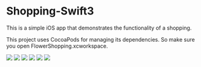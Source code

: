 # Shopping-Swift3

This is a simple iOS app that demonstrates the functionality of a shopping.

This project uses CocoaPods for managing its dependencies. So make sure you open FlowerShopping.xcworkspace.

<img src="[Imgur](http://i.imgur.com/jGYQ0VF.gifv)"> 
<img src="http://i.imgur.com/ThwgxDF.png"> 
<img src="http://i.imgur.com/ar831uj.png"> <img src="http://i.imgur.com/Lk1hj7u.png"> 
<img src="http://i.imgur.com/ar831uj.png"> <img src="http://i.imgur.com/We8Nkra.png">
